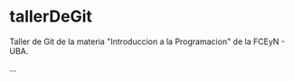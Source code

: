 # tallerDeGit

Taller de Git de la materia "Introduccion a la Programacion" de la FCEyN - UBA.

...
